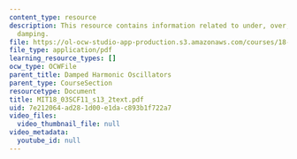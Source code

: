 ```yaml
---
content_type: resource
description: This resource contains information related to under, over, and critical
  damping.
file: https://ol-ocw-studio-app-production.s3.amazonaws.com/courses/18-03sc-differential-equations-fall-2011/7e212064ad281d00e1dac893b1f722a7_MIT18_03SCF11_s13_2text.pdf
file_type: application/pdf
learning_resource_types: []
ocw_type: OCWFile
parent_title: Damped Harmonic Oscillators
parent_type: CourseSection
resourcetype: Document
title: MIT18_03SCF11_s13_2text.pdf
uid: 7e212064-ad28-1d00-e1da-c893b1f722a7
video_files:
  video_thumbnail_file: null
video_metadata:
  youtube_id: null
---
```

